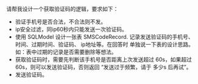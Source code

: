 请帮我设计一个获取验证码的逻辑，要求如下：
- 验证手机号是否合法，不合法则不发。
- ip安全过滤，同ip60秒内只能发送一次验证码。
- 使用 SQLModel 设计一张表 SMSCodeRecord. 记录发送验证码的手机号、时间、过期时间、验证码、 ip地址等。在回答时 单独说一下表的设计思路。如：表中过期的记录是否需要删除等想法。
- 获取验证码时，需要先判断该手机号是否距离上次发送超过 60s，如果超过 60s，则可以发送验证码，否则返回 “发送过于频繁，请于 多少s 后再试”。
- 发送验证码。